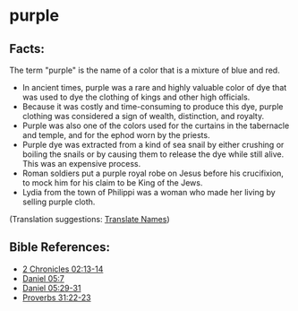 # purple #

## Facts: ##

The term "purple" is the name of a color that is a mixture of blue and red.

* In ancient times, purple was a rare and highly valuable color of dye that was used to dye the clothing of kings and other high officials.
* Because it was costly and time-consuming to produce this dye, purple clothing was considered a sign of wealth, distinction, and royalty.
* Purple was also one of the colors used for the curtains in the tabernacle and temple, and for the ephod worn by the priests.
* Purple dye was extracted from a kind of sea snail by either crushing or boiling the snails or by causing them to release the dye while still alive. This was an expensive process.
* Roman soldiers put a purple royal robe on Jesus before his crucifixion, to mock him for his claim to be King of the Jews.
* Lydia from the town of Philippi was a woman who made her living by selling purple cloth.

(Translation suggestions: [Translate Names](en/ta-vol1/translate/man/translate-names))



## Bible References: ##

* [2 Chronicles 02:13-14](en/tn/2ch/help/02/13)
* [Daniel 05:7](en/tn/dan/help/05/07)
* [Daniel 05:29-31](en/tn/dan/help/05/29)
* [Proverbs 31:22-23](en/tn/pro/help/31/22)